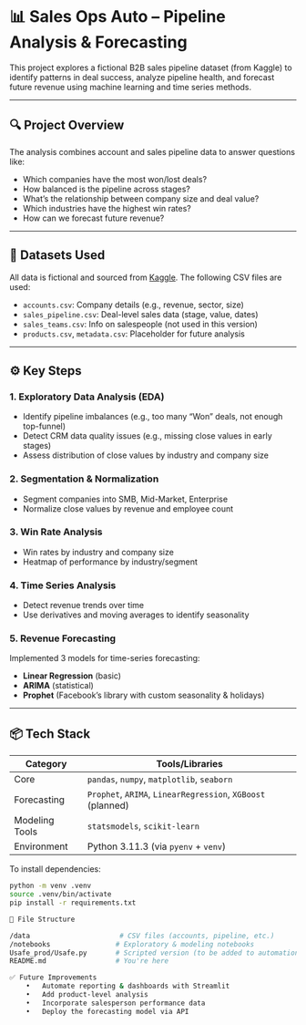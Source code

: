 # 📊 Sales Ops Auto – Pipeline Analysis & Forecasting

This project explores a fictional B2B sales pipeline dataset (from Kaggle) to identify patterns in deal success, analyze pipeline health, and forecast future revenue using machine learning and time series methods.

---

## 🔍 Project Overview

The analysis combines account and sales pipeline data to answer questions like:

- Which companies have the most won/lost deals?
- How balanced is the pipeline across stages?
- What’s the relationship between company size and deal value?
- Which industries have the highest win rates?
- How can we forecast future revenue?

---

## 🧱 Datasets Used

All data is fictional and sourced from [Kaggle](https://www.kaggle.com/). The following CSV files are used:

- `accounts.csv`: Company details (e.g., revenue, sector, size)
- `sales_pipeline.csv`: Deal-level sales data (stage, value, dates)
- `sales_teams.csv`: Info on salespeople (not used in this version)
- `products.csv`, `metadata.csv`: Placeholder for future analysis

---

## ⚙️ Key Steps

### 1. Exploratory Data Analysis (EDA)
- Identify pipeline imbalances (e.g., too many “Won” deals, not enough top-funnel)
- Detect CRM data quality issues (e.g., missing close values in early stages)
- Assess distribution of close values by industry and company size

### 2. Segmentation & Normalization
- Segment companies into SMB, Mid-Market, Enterprise
- Normalize close values by revenue and employee count

### 3. Win Rate Analysis
- Win rates by industry and company size
- Heatmap of performance by industry/segment

### 4. Time Series Analysis
- Detect revenue trends over time
- Use derivatives and moving averages to identify seasonality

### 5. Revenue Forecasting
Implemented 3 models for time-series forecasting:
- **Linear Regression** (basic)
- **ARIMA** (statistical)
- **Prophet** (Facebook’s library with custom seasonality & holidays)

---

## 📦 Tech Stack

| Category         | Tools/Libraries                                |
|------------------|------------------------------------------------|
| Core             | `pandas`, `numpy`, `matplotlib`, `seaborn`     |
| Forecasting      | `Prophet`, `ARIMA`, `LinearRegression`, `XGBoost` (planned) |
| Modeling Tools   | `statsmodels`, `scikit-learn`                  |
| Environment      | Python 3.11.3 (via `pyenv` + `venv`)           |

To install dependencies:

```bash
python -m venv .venv
source .venv/bin/activate
pip install -r requirements.txt

📁 File Structure

/data                      # CSV files (accounts, pipeline, etc.)
/notebooks                # Exploratory & modeling notebooks
Usafe_prod/Usafe.py       # Scripted version (to be added to automation)
README.md                 # You're here

✅ Future Improvements
	•	Automate reporting & dashboards with Streamlit
	•	Add product-level analysis
	•	Incorporate salesperson performance data
	•	Deploy the forecasting model via API



